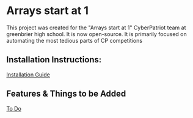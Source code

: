 # Arrays start at 1
This project was created for the "Arrays start at 1" CyberPatriot team at greenbrier high school. It is now open-source. It is primarily focused on automating the most tedious parts of CP competitions
## Installation Instructions:
[Installation Guide](https://github.com/chrisjudk/arrays-start-at-1/wiki/Installation)
## Features & Things to be Added
[To Do](https://github.com/chrisjudk/arrays-start-at-1/wiki/To-Do)
